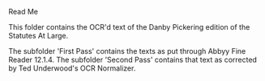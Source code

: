 Read Me

This folder contains the OCR'd text of the Danby Pickering edition of the Statutes At Large.

The subfolder 'First Pass' contains the texts as put through Abbyy Fine Reader 12.1.4.
The subfolder 'Second Pass' contains that text as corrected by Ted Underwood's OCR Normalizer.
